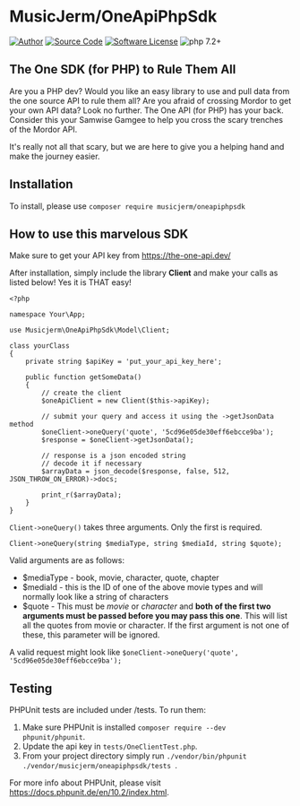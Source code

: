 # MusicJerm/OneApiPhpSdk

[![Author](https://img.shields.io/badge/author-@musicjerm-blue.svg)](https://www.linkedin.com/in/musicjerm/)
[![Source Code](https://img.shields.io/badge/source-musicjerm/oneapiphpsdk-blue.svg)](https://github.com/musicjerm/oneapiphpsdk)
[![Software License](https://img.shields.io/badge/license-MIT-brightgreen.svg)](https://github.com/thephpleague/flysystem/blob/master/LICENSE)
![php 7.2+](https://img.shields.io/badge/php-min%208.0.2-red.svg)

## The One SDK (for PHP) to Rule Them All
Are you a PHP dev?  Would you like an easy library to use and pull data from the one source API to rule them all?  Are you afraid of crossing Mordor to get your own API data?  Look no further.  The One API (for PHP) has your back.  Consider this your Samwise Gamgee to help you cross the scary trenches of the Mordor API.

It's really not all that scary, but we are here to give you a helping hand and make the journey easier.

## Installation
To install, please use `composer require musicjerm/oneapiphpsdk`

## How to use this marvelous SDK
Make sure to get your API key from https://the-one-api.dev/

After installation, simply include the library **Client** and make your calls as listed below!  Yes it is THAT easy!
```
<?php

namespace Your\App;

use Musicjerm\OneApiPhpSdk\Model\Client;

class yourClass
{
    private string $apiKey = 'put_your_api_key_here';

    public function getSomeData()
    {
        // create the client
        $oneApiClient = new Client($this->apiKey);

        // submit your query and access it using the ->getJsonData method
        $oneClient->oneQuery('quote', '5cd96e05de30eff6ebcce9ba');
        $response = $oneClient->getJsonData();

        // response is a json encoded string
        // decode it if necessary
        $arrayData = json_decode($response, false, 512, JSON_THROW_ON_ERROR)->docs;
        
        print_r($arrayData);
    }
}
```

`Client->oneQuery()` takes three arguments.  Only the first is required.
```
Client->oneQuery(string $mediaType, string $mediaId, string $quote);
```
Valid arguments are as follows:
* $mediaType - book, movie, character, quote, chapter
* $mediaId - this is the ID of one of the above movie types and will normally look like a string of characters
* $quote - This must be *movie* or *character* and **both of the first two arguments must be passed before you may pass this one**.  This will list all the quotes from movie or character.  If the first argument is not one of these, this parameter will be ignored.

A valid request might look like `$oneClient->oneQuery('quote', '5cd96e05de30eff6ebcce9ba');`

## Testing

PHPUnit tests are included under /tests.  To run them:
1. Make sure PHPUnit is installed `composer require --dev phpunit/phpunit`.
2. Update the api key in `tests/OneClientTest.php`.
3. From your project directory simply run `./vendor/bin/phpunit ./vendor/musicjerm/oneapiphpsdk/tests `.

For more info about PHPUnit, please visit https://docs.phpunit.de/en/10.2/index.html.